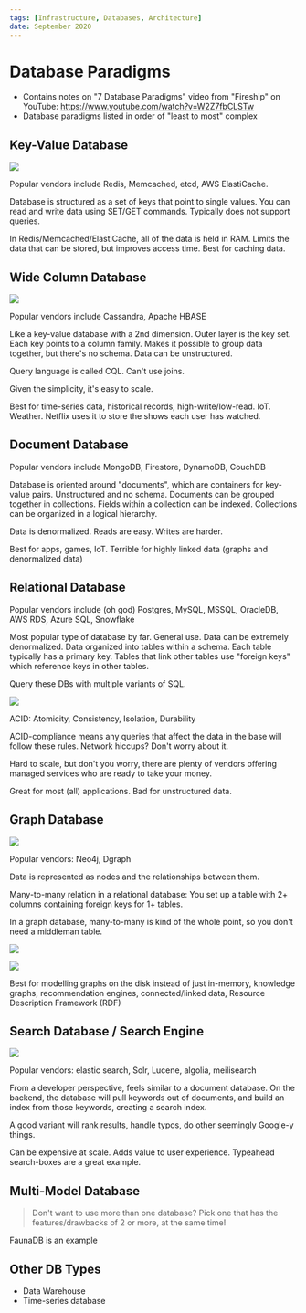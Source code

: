 ```yaml
---
tags: [Infrastructure, Databases, Architecture]
date: September 2020
---
```


# Database Paradigms

- Contains notes on "7 Database Paradigms" video from "Fireship" on YouTube: https://www.youtube.com/watch?v=W2Z7fbCLSTw
- Database paradigms listed in order of "least to most" complex

## Key-Value Database

![](attachments/key-value-db.png)

Popular vendors include Redis, Memcached, etcd, AWS ElastiCache.

Database is structured as a set of keys that point to single values. You can read and write data using SET/GET commands. Typically does not support queries.

In Redis/Memcached/ElastiCache, all of the data is held in RAM. Limits the data that can be stored, but improves access time. Best for caching data.

## Wide Column Database

![](attachments/wide-column-db.png)

Popular vendors include Cassandra, Apache HBASE

Like a key-value database with a 2nd dimension. Outer layer is the key set. Each key points to a column family. Makes it possible to group data together, but there's no schema. Data can be unstructured.

Query language is called CQL. Can't use joins.

Given the simplicity, it's easy to scale.

Best for time-series data, historical records, high-write/low-read. IoT. Weather. Netflix uses it to store the shows each user has watched.

## Document Database

Popular vendors include MongoDB, Firestore, DynamoDB, CouchDB

Database is oriented around "documents", which are containers for key-value pairs. Unstructured and no schema. Documents can be grouped together in collections. Fields within a collection can be indexed. Collections can be organized in a logical hierarchy.

Data is denormalized. Reads are easy. Writes are harder.

Best for apps, games, IoT. Terrible for highly linked data (graphs and denormalized data)

## Relational Database

Popular vendors include (oh god) Postgres, MySQL, MSSQL, OracleDB, AWS RDS, Azure SQL, Snowflake

Most popular type of database by far. General use. Data can be extremely denormalized. Data organized into tables within a schema. Each table typically has a primary key. Tables that link other tables use "foreign keys" which reference keys in other tables.

Query these DBs with multiple variants of SQL.

![](attachments/relational-query.png)

ACID: Atomicity, Consistency, Isolation, Durability

ACID-compliance means any queries that affect the data in the base will follow these rules. Network hiccups? Don't worry about it.

Hard to scale, but don't you worry, there are plenty of vendors offering managed services who are ready to take your money.

Great for most (all) applications. Bad for unstructured data.

## Graph Database

![](attachments/graph-database.png)

Popular vendors: Neo4j, Dgraph

Data is represented as nodes and the relationships between them.

Many-to-many relation in a relational database: You set up a table with 2+ columns containing foreign keys for 1+ tables.

In a graph database, many-to-many is kind of the whole point, so you don't need a middleman table. 

![](attachments/graph-query.png)

![](attachments/relational-query.png)

Best for modelling graphs on the disk instead of just in-memory, knowledge graphs, recommendation engines, connected/linked data, Resource Description Framework (RDF)

## Search Database / Search Engine

![](attachments/search-database.png)

Popular vendors: elastic search, Solr, Lucene, algolia, meilisearch

From a developer perspective, feels similar to a document database. On the backend, the database will pull keywords out of documents, and build an index from those keywords, creating a search index.

A good variant will rank results, handle typos, do other seemingly Google-y things.

Can be expensive at scale. Adds value to user experience. Typeahead search-boxes are a great example.

## Multi-Model Database

> Don't want to use more than one database? Pick one that has the features/drawbacks of 2 or more, at the same time!

FaunaDB is an example

## Other DB Types

- Data Warehouse
- Time-series database
